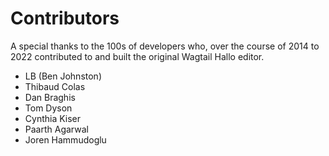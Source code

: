 # Contributors

A special thanks to the 100s of developers who, over the course of 2014 to 2022 contributed to and built the original Wagtail Hallo editor.

- LB (Ben Johnston)
- Thibaud Colas
- Dan Braghis
- Tom Dyson
- Cynthia Kiser
- Paarth Agarwal
- Joren Hammudoglu
